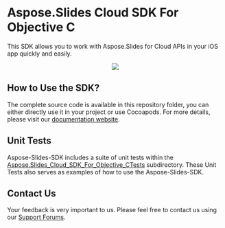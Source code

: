 # Aspose.Slides Cloud SDK For Objective C
This SDK allows you to work with Aspose.Slides for Cloud APIs in your iOS app quickly and easily.

<p align="center">
  <a title="Download complete Aspose.Slides for Cloud source code" href="https://github.com/asposeslides/Aspose_slides_Cloud/archive/master.zip">
	<img src="https://raw.github.com/AsposeExamples/java-examples-dashboard/master/images/downloadZip-Button-Large.png" />
  </a>
</p>

## How to Use the SDK?
The complete source code is available in this repository folder, you can either directly use it in your project or use Cocoapods. For more details, please visit our [documentation website](https://docs.aspose.com/display/slidescloud/Available+SDKs).

## Unit Tests
Aspose-Slides-SDK includes a suite of unit tests within the [Aspose.Slides_Cloud_SDK_For_Objective_CTests](https://github.com/aspose-slides/Aspose.Slides-for-Cloud/blob/master/SDKs/Aspose.Slides-Cloud-SDK-for-ObjectiveC/Aspose.Slides_Cloud_SDK_for_ObjectiveCTests/slides/ASPSlidesApiTestCase.m) subdirectory. These Unit Tests also serves as examples of how to use the Aspose-Slides-SDK.

## Contact Us
Your feedback is very important to us. Please feel free to contact us using our [Support Forums](https://www.aspose.com/community/forums/).
